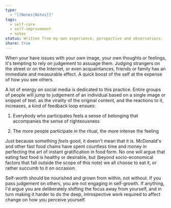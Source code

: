```yaml
---
type:
  - "[[Notes|Notes]]"
tags:
  - self-care
  - self-improvement
  - notes
status: Written from my own experience, perspective and observations.
share: true
---
```


When your have issues with your own image, your own thoughts or feelings, it's tempting to rely on judgement to assuage them. Judging strangers on the street or on the Internet, or even acquaintances, friends or family has an immediate and measurable effect. A quick boost of the self at the expense of how you see others.

A lot of energy on social media is dedicated to this practice. Entire groups of people will jump to judgement of an individual based on a single image or snippet of text. as the virality of the original content, and the reactions to it, increases, a kind of feedback loop ensues:

1. Everybody who participates feels a sense of belonging that accompanies the sense of righteousness

2. The more people participate in the ritual, the more intense the feeling

Just because something *feels* good, it doesn't mean that it is. McDonald's and other fast food chains have spent countless time and money in perfecting the art of instant gratification in food form. No one will argue that eating fast food is healthy or desirable, but (beyond socio-economical factors that fall outside the scope of this note) we all choose to eat it, or rather succumb to it on occasion.

Self-worth should be nourished and grown from within, not without. If you pass judgement on others, you are not engaging in self-growth. If anything, I'd argue you are deliberately shifting the focus away from yourself, and in turn making it harder to do the deep, introspective work required to affect change on how you perceive yourself.

